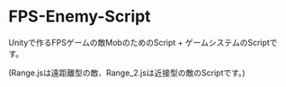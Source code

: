 FPS-Enemy-Script
==========
Unityで作るFPSゲームの敵MobのためのScript + ゲームシステムのScriptです。

(Range.jsは遠距離型の敵、Range_2.jsは近接型の敵のScriptです。)
